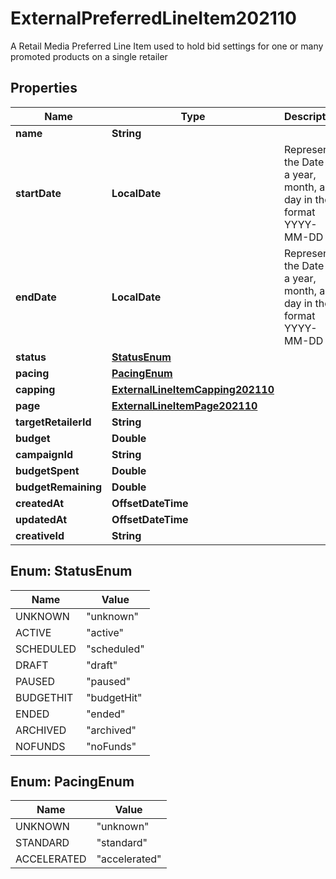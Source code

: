 

# ExternalPreferredLineItem202110

A Retail Media Preferred Line Item used to hold bid settings for one or many promoted products on a single retailer

## Properties

Name | Type | Description | Notes
------------ | ------------- | ------------- | -------------
**name** | **String** |  | 
**startDate** | **LocalDate** | Represents the Date as a year, month, and day in the format YYYY-MM-DD | 
**endDate** | **LocalDate** | Represents the Date as a year, month, and day in the format YYYY-MM-DD | 
**status** | [**StatusEnum**](#StatusEnum) |  | 
**pacing** | [**PacingEnum**](#PacingEnum) |  | 
**capping** | [**ExternalLineItemCapping202110**](ExternalLineItemCapping202110.md) |  |  [optional]
**page** | [**ExternalLineItemPage202110**](ExternalLineItemPage202110.md) |  | 
**targetRetailerId** | **String** |  | 
**budget** | **Double** |  | 
**campaignId** | **String** |  | 
**budgetSpent** | **Double** |  |  [optional]
**budgetRemaining** | **Double** |  |  [optional]
**createdAt** | **OffsetDateTime** |  | 
**updatedAt** | **OffsetDateTime** |  | 
**creativeId** | **String** |  |  [optional]



## Enum: StatusEnum

Name | Value
---- | -----
UNKNOWN | &quot;unknown&quot;
ACTIVE | &quot;active&quot;
SCHEDULED | &quot;scheduled&quot;
DRAFT | &quot;draft&quot;
PAUSED | &quot;paused&quot;
BUDGETHIT | &quot;budgetHit&quot;
ENDED | &quot;ended&quot;
ARCHIVED | &quot;archived&quot;
NOFUNDS | &quot;noFunds&quot;



## Enum: PacingEnum

Name | Value
---- | -----
UNKNOWN | &quot;unknown&quot;
STANDARD | &quot;standard&quot;
ACCELERATED | &quot;accelerated&quot;



